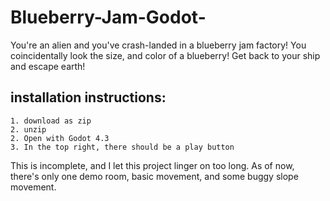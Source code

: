 # Blueberry-Jam-Godot-
You're an alien and you've crash-landed in a blueberry jam factory! You coincidentally look the size, and color of a blueberry!  Get back to your ship and escape earth!

## installation instructions:
```
1. download as zip
2. unzip
2. Open with Godot 4.3
3. In the top right, there should be a play button
```

This is incomplete, and I let this project linger on too long.
As of now, there's only one demo room, basic movement, and some buggy slope movement.
